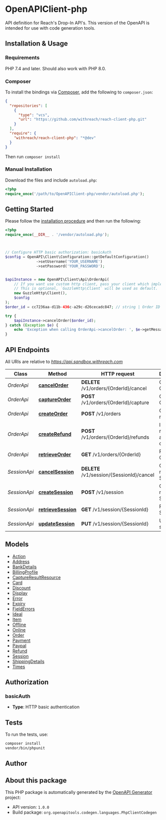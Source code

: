# OpenAPIClient-php

API definition for Reach's Drop-In API's. This version of the OpenAPI is intended for use with code generation tools.


## Installation & Usage

### Requirements

PHP 7.4 and later.
Should also work with PHP 8.0.

### Composer

To install the bindings via [Composer](https://getcomposer.org/), add the following to `composer.json`:

```json
{
  "repositories": [
    {
      "type": "vcs",
      "url": "https://github.com/withreach/reach-client-php.git"
    }
  ],
  "require": {
    "withreach/reach-client-php": "*@dev"
  }
}
```

Then run `composer install`

### Manual Installation

Download the files and include `autoload.php`:

```php
<?php
require_once('/path/to/OpenAPIClient-php/vendor/autoload.php');
```

## Getting Started

Please follow the [installation procedure](#installation--usage) and then run the following:

```php
<?php
require_once(__DIR__ . '/vendor/autoload.php');



// Configure HTTP basic authorization: basicAuth
$config = OpenAPI\Client\Configuration::getDefaultConfiguration()
              ->setUsername('YOUR_USERNAME')
              ->setPassword('YOUR_PASSWORD');


$apiInstance = new OpenAPI\Client\Api\OrderApi(
    // If you want use custom http client, pass your client which implements `GuzzleHttp\ClientInterface`.
    // This is optional, `GuzzleHttp\Client` will be used as default.
    new GuzzleHttp\Client(),
    $config
);
$order_id = cc7236aa-d11b-436c-a29c-d26cecadc847; // string | Order ID to be cancelled.

try {
    $apiInstance->cancelOrder($order_id);
} catch (Exception $e) {
    echo 'Exception when calling OrderApi->cancelOrder: ', $e->getMessage(), PHP_EOL;
}

```

## API Endpoints

All URIs are relative to *https://api.sandbox.withreach.com*

Class | Method | HTTP request | Description
------------ | ------------- | ------------- | -------------
*OrderApi* | [**cancelOrder**](docs/Api/OrderApi.md#cancelorder) | **DELETE** /v1/orders/{OrderId}/cancel | Cancel an Order.
*OrderApi* | [**captureOrder**](docs/Api/OrderApi.md#captureorder) | **POST** /v1/orders/{OrderId}/capture | Capture an Order.
*OrderApi* | [**createOrder**](docs/Api/OrderApi.md#createorder) | **POST** /v1/orders | Create a new order
*OrderApi* | [**createRefund**](docs/Api/OrderApi.md#createrefund) | **POST** /v1/orders/{OrderId}/refunds | Issue a refund against an order
*OrderApi* | [**retrieveOrder**](docs/Api/OrderApi.md#retrieveorder) | **GET** /v1/orders/{OrderId} | Retrieve an Order.
*SessionApi* | [**cancelSession**](docs/Api/SessionApi.md#cancelsession) | **DELETE** /v1/session/{SessionId}/cancel | Cancel a non-final Session
*SessionApi* | [**createSession**](docs/Api/SessionApi.md#createsession) | **POST** /v1/session | Create a new Session
*SessionApi* | [**retrieveSession**](docs/Api/SessionApi.md#retrievesession) | **GET** /v1/session/{SessionId} | Retrieve a Session
*SessionApi* | [**updateSession**](docs/Api/SessionApi.md#updatesession) | **PUT** /v1/session/{SessionId} | Update a session.

## Models

- [Action](docs/Model/Action.md)
- [Address](docs/Model/Address.md)
- [BankDetails](docs/Model/BankDetails.md)
- [BillingProfile](docs/Model/BillingProfile.md)
- [CaptureResultResource](docs/Model/CaptureResultResource.md)
- [Card](docs/Model/Card.md)
- [Discount](docs/Model/Discount.md)
- [Display](docs/Model/Display.md)
- [Error](docs/Model/Error.md)
- [Expiry](docs/Model/Expiry.md)
- [FieldErrors](docs/Model/FieldErrors.md)
- [Ideal](docs/Model/Ideal.md)
- [Item](docs/Model/Item.md)
- [Offline](docs/Model/Offline.md)
- [Online](docs/Model/Online.md)
- [Order](docs/Model/Order.md)
- [Payment](docs/Model/Payment.md)
- [Paypal](docs/Model/Paypal.md)
- [Refund](docs/Model/Refund.md)
- [Session](docs/Model/Session.md)
- [ShippingDetails](docs/Model/ShippingDetails.md)
- [Times](docs/Model/Times.md)

## Authorization

### basicAuth

- **Type**: HTTP basic authentication

## Tests

To run the tests, use:

```bash
composer install
vendor/bin/phpunit
```

## Author



## About this package

This PHP package is automatically generated by the [OpenAPI Generator](https://openapi-generator.tech) project:

- API version: `1.0.0`
- Build package: `org.openapitools.codegen.languages.PhpClientCodegen`
